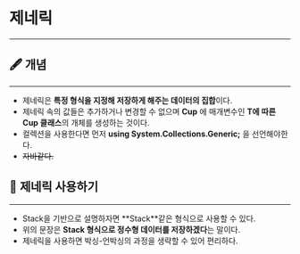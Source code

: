 # 제네릭

---

## 🖋️ 개념

---

- 제네릭은 **특정 형식을 지정해 저장하게 해주는 데이터의 집합**이다.
- 제네릭 속의 값들은 추가하거나 변경할 수 없으며 **Cup<T>** 에 매개변수인 **T에 따른 Cup 클래스**의 개체를 생성하는 것이다.
- 컬렉션을 사용한다면 먼저 **using System.Collections.Generic;** 을 선언해야한다.
- ~~자바같다.~~

## 📒 제네릭 사용하기

---

- Stack을 기반으로 설명하자면 **Stack<int>**같은 형식으로 사용할 수 있다.
- 위의 문장은 **Stack 형식으로 정수형 데이터를 저장하겠다**는 말이다.
- 제네릭을 사용하면 박싱-언박싱의 과정을 생략할 수 있어 편리하다.